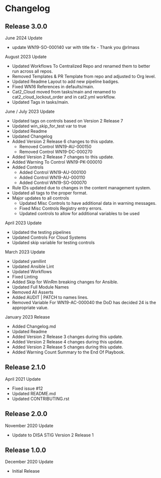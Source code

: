 # Changelog

## Release 3.0.0

June 2024 Update
 - update WN19-SO-000140 var with title fix - Thank you @rlmass

August 2023 Update
  - Updated Workflows To Centralized Repo and renamed them to better run across all repos.
  - Removed Templates & PR Template from repo and adjusted to Org level.
  - Updated Readme Layout to add new pipeline badges.
  - Fixed WN16 References in defaults/main.
  - Cat2_Cloud moved from tasks/main and renamed to cat2_cloud_lockout_order and in cat2.yml workflow.
  - Updated Tags in tasks/main.

June / July 2023 Update
  - Updated tags on controls based on Version 2 Release 7
  - Updated win_skip_for_test var to true
  - Updated Readme
  - Updated Changelog
  - Added Version 2 Release 6 changes to this update.
    - Removed Control WN19-AU-000150
    - Removed Control WN19-DC-000270
  - Added Version 2 Release 7 changes to this update.
  - Added Warning To Control WN19-PK-000010
  - Added Controls
    - Added Control WN19-AU-000100
    - Added Control WN19-AU-000110
    - Added Control WN19-SO-000070
  - Rule IDs updated due to changes in the content management system.
  - Updated all tags to the proper format.
  - Major updates to all controls
    - Updated Misc Controls to have additional data in warning messages.
    - Fixed Misc Controls Registry entry errors.
    - Updated controls to allow for additional variables to be used

April 2023 Update
  - Updated the testing pipelines
  - Updated Controls For Cloud Systems
  - Updated skip variable for testing controls

March 2023 Update
  - Updated yamllint
  - Updated Ansible Lint
  - Updated Workflows
  - Fixed Linting
  - Added Skip for WinRm breaking changes for Ansible.
  - Updated Full Module Names
  - Removed All Asserts
  - Added AUDIT | PATCH to names lines.
  - Removed Variable For WN19-AC-000040 the DoD has decided 24 is the appropriate value.

January 2023 Release
  - Added Changelog.md
  - Updated Readme
  - Added Version 2 Release 3 changes during this update.
  - Added Version 2 Release 4 changes during this update.
  - Added Version 2 Release 5 changes during this update.
  - Added Warning Count Summary to the End Of Playbook.

## Release 2.1.0

April 2021 Update
  - Fixed issue #12
  - Updated README.md
  - Updated CONTRIBUTING.rst

## Release 2.0.0

November 2020 Update
  - Update to DISA STIG Version 2 Release 1

## Release 1.0.0

December 2020 Update
  - Initial Release
